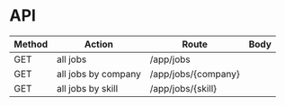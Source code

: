 # API
| Method | Action              | Route               | Body  |
| ------ | ------------------- | ------------------- | ----- |
| GET    | all jobs            | /app/jobs           |       |
| GET    | all jobs by company | /app/jobs/{company} |       |
| GET    | all jobs by skill   | /app/jobs/{skill}   |       |